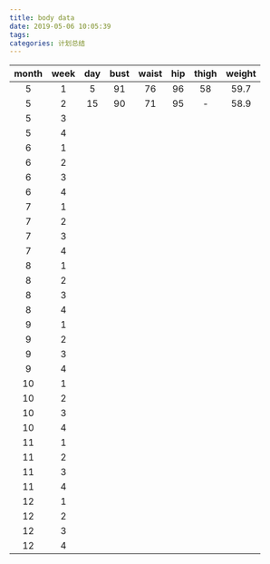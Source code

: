 ```yaml
---
title: body data
date: 2019-05-06 10:05:39
tags:
categories: 计划总结
---
```

|month|week|day|bust|waist|hip|thigh|weight|
|:--:|:--:|:--:|:--:|:--:|:--:|:--:|:--:|
|5|1|5|91|76|96|58|59.7|
|5|2|15|90|71|95|-| 58.9|
|5|3| | | | | | |
|5|4| | | | | | |
|6|1| | | | | | |
|6|2| | | | | | |
|6|3| | | | | | |
|6|4| | | | | | |
|7|1| | | | | | |
|7|2| | | | | | |
|7|3| | | | | | |
|7|4| | | | | | |
|8|1| | | | | | |
|8|2| | | | | | |
|8|3| | | | | | |
|8|4| | | | | | |
|9|1| | | | | | |
|9|2| | | | | | |
|9|3| | | | | | |
|9|4| | | | | | |
|10|1| | | | | | |
|10|2| | | | | | |
|10|3| | | | | | |
|10|4| | | | | | |
|11|1| | | | | | |
|11|2| | | | | | |
|11|3| | | | | | |
|11|4| | | | | | |
|12|1| | | | | | |
|12|2| | | | | | |
|12|3| | | | | | |
|12|4| | | | | | |
